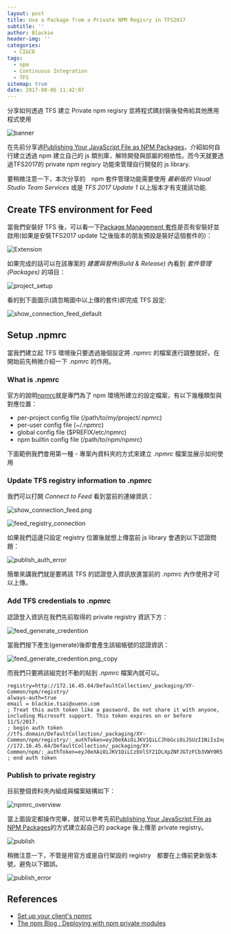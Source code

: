 ```yaml
---
layout: post
title: Use a Package from a Private NPM Regisry in TFS2017
subtitle: ''
author: Blackie
header-img: ''
categories:
  - CI&CD
tags:
  - npm
  - Continuous Integration
  - TFS
sitemap: true
date: 2017-08-06 11:42:07
---
```


分享如何透過 TFS 建立 Private npm regisry 並將程式碼封裝後發佈給其他應用程式使用

<!-- More -->

![banner](banner.png)

在先前分享過[Publishing Your JavaScript File as NPM Packages](http://blackie1019.github.io/2017/08/04/Publishing-Your-JavaScript-File-as-NPM-Packages/)，介紹如何自行建立透過 npm 建立自己的 js 類別庫，解除開發與部屬的相依性。而今天就要透過TFS2017的 private npm regisry 功能來管理自行開發的 js library.

要稍微注意一下，本次分享的　npm 套件管理功能需要使用 *最新版的 Visual Studio Team Services* 或是 *TFS 2017 Update 1* 以上版本才有支援該功能.

## Create TFS environment for Feed ##

當我們安裝好 TFS 後，可以看一下[Package Management 套件](https://www.visualstudio.com/en-us/docs/package/overview)是否有安裝好並啟用(如果是安裝TFS2017 update 1之後版本的朋友預設是裝好這個套件的)：

![Extension](Extension.png)

如果完成的話可以在該專案的 *建置與發佈(Build & Release)* 內看到 *套件管理(Packages)* 的項目：

![project_setup](project_setup.png)

看的到下面圖示(請忽略圖中以上傳的套件)即完成 TFS 設定:

![show_connection_feed_default](show_connection_feed_default.png)

## Setup .npmrc ##

當我們建立起 TFS 環境後只要透過幾個設定將 .npmrc 的檔案進行調整就好。在開始前先稍微介紹一下 .npmrc 的作用。

### What is .npmrc ###

官方的說明[npmrc](https://docs.npmjs.com/files/npmrc)就是專門為了 npm 環境所建立的設定檔案，有以下幾種類型與對應位置：

- per-project config file (/path/to/my/project/.npmrc)
- per-user config file (~/.npmrc)
- global config file ($PREFIX/etc/npmrc)
- npm builtin config file (/path/to/npm/npmrc)

下面範例我們會用第一種 - 專案內資料夾的方式來建立 *.npmrc* 檔案並展示如何使用

### Update TFS registry information to .npmrc ###

我們可以打開 *Connect to Feed* 看到當前的連線資訊：

![show_connection_feed.png](show_connection_feed.png)

![feed_registry_connection](feed_registry_connection.png)

如果我們這邊只設定 registry 位置後就想上傳當前 js library 會遇到以下認證問題：

![publish_auth_error](publish_auth_error.png)

簡單來講我們就是要將該 TFS 的認證登入資訊放進當前的 .npmrc 內作使用才可以上傳。

### Add TFS credentials to .npmrc ###

認證登入資訊在我們先前取得的 private registry 資訊下方：

![feed_generate_credention](feed_generate_credention.png)

當我們按下產生(generate)後即會產生該組帳號的認證資訊：

![feed_generate_credention.png_copy](feed_generate_credention.png_copy.png)

而我們只要將該組完封不動的貼到 *.npmrc* 檔案內就可以。

```
registry=http://172.16.45.64/DefaultCollection/_packaging/XY-Common/npm/registry/
always-auth=true
email = blackie.tsai@xuenn.com
; Treat this auth token like a password. Do not share it with anyone, including Microsoft support. This token expires on or before 11/5/2017.
; begin auth token
//tfs.domain/DefaultCollection/_packaging/XY-Common/npm/registry/:_authToken=eyJ0eXAiOiJKV1QiLCJhbGciOiJSUzI1NiIsIng1dCI6ImIzbVlSY21DL....
//172.16.45.64/DefaultCollection/_packaging/XY-Common/npm/:_authToken=eyJ0eXAiOiJKV1QiLCzbVlSY21DLXpZNFJGTzFCb3VWY0R5....
; end auth token
```

### Publish to private registry ###

目前整個資料夾內組成與檔案結構如下：

![npmrc_overview](npmrc_overview.png)

當上面設定都操作完畢，就可以參考先前[Publishing Your JavaScript File as NPM Packages](http://blackie1019.github.io/2017/08/04/Publishing-Your-JavaScript-File-as-NPM-Packages/)的方式建立起自己的 package 後上傳至 private registry。

![publish](publish.png)

稍微注意一下，不管是用官方或是自行架設的 registry　都要在上傳前更新版本號，避免以下錯誤。

![publish_error](publish_error.png)

## References ##
- [Set up your client's npmrc](https://www.visualstudio.com/en-us/docs/package/npm/npmrc)
- [The npm Blog : Deploying with npm private modules](http://blog.npmjs.org/post/118393368555/deploying-with-npm-private-modules)